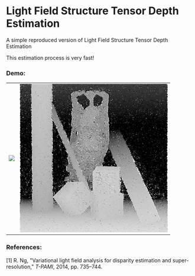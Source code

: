 # Light Field Structure Tensor Depth Estimation
A simple reproduced version of Light Field Structure Tensor Depth Estimation

This estimation process is very fast!

### Demo:
<table>
    <tr>
    <td ><center><img src="https://github.com/GilbertRC/Light-Field-Structure-Tensor-Depth-Estimation/tree/main/buddha/buddha.png" width="400"></center></td>
    <td ><center><img src="https://github.com/GilbertRC/Light-Field-Structure-Tensor-Depth-Estimation/blob/main/buddha_depth.png" width="400"></center></td>
    </tr>
</table>

### References:
[1] R. Ng, "Variational light field analysis for disparity estimation and super-resolution," *T-PAMI*, 2014, pp. 735–744.
